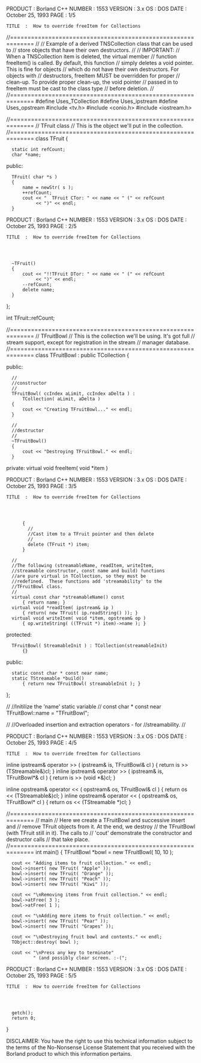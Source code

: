






  PRODUCT  :  Borland C++                           NUMBER  :  1553
  VERSION  :  3.x
       OS  :  DOS
     DATE  :  October 25, 1993                         PAGE  :  1/5

    TITLE  :  How to override freeItem for Collections




  //=============================================================
  //
  // Example of a derived TNSCollection class that can be used to
  // store objects that have their own destructors.
  //
  // IMPORTANT:
  //   When a TNSCollection item is deleted, the virtual member
  //   function freeItem() is called.  By default, this function
  //   simply deletes a void pointer.  This is fine for objects
  //   which do not have their own destructors.  For objects with
  //   destructors, freeItem MUST be overridden for proper
  //   clean-up.  To provide proper clean-up, the void pointer
  //   passed in to freeItem must be cast to the class type
  //   before deletion.
  //
  //=============================================================
  #define Uses_TCollection
  #define Uses_ipstream
  #define Uses_opstream
  #include <tv.h>
  #include <conio.h>
  #include <iostream.h>

  //=============================================================
  // TFruit class
  //    This is the object we'll put in the collection.
  //=============================================================
  class TFruit
  {

      static int refCount;
      char *name;

  public:

      TFruit( char *s )
      {
          name = newStr( s );
          ++refCount;
          cout << "  TFruit CTor: " << name << " (" << refCount
               << ")" << endl;
      }














  PRODUCT  :  Borland C++                           NUMBER  :  1553
  VERSION  :  3.x
       OS  :  DOS
     DATE  :  October 25, 1993                         PAGE  :  2/5

    TITLE  :  How to override freeItem for Collections




      ~TFruit()
      {
          cout << "!!TFruit DTor: " << name << " (" << refCount
               << ")" << endl;
          --refCount;
          delete name;
      }

  };

  int TFruit::refCount;


  //=============================================================
  // TFruitBowl
  //    This is the collection we'll be using.  It's got full
  //    stream support, except for registration in the stream
  //    manager database.
  //=============================================================
  class TFruitBowl : public TCollection
  {

  public:

      //
      //constructor
      //
      TFruitBowl( ccIndex aLimit, ccIndex aDelta ) :
          TCollection( aLimit, aDelta )
      {
          cout << "Creating TFruitBowl..." << endl;
      }

      //
      //destructor
      //
      ~TFruitBowl()
      {
          cout << "Destroying TFruitBowl." << endl;
      }

  private:
      virtual void freeItem( void *item )













  PRODUCT  :  Borland C++                           NUMBER  :  1553
  VERSION  :  3.x
       OS  :  DOS
     DATE  :  October 25, 1993                         PAGE  :  3/5

    TITLE  :  How to override freeItem for Collections




          {
            //
            //Cast item to a TFruit pointer and then delete
            //
            delete (TFruit *) item;
          }

      //
      //The following (streamableName, readItem, writeItem,
      //streamable constructor, const name and build) functions
      //are pure virtual in TCollection, so they must be
      //redefined.  These functions add 'streamability' to the
      //TFruitBowl class.
      //
      virtual const char *streamableName() const
          { return name; }
      virtual void *readItem( ipstream& ip )
          { return( new TFruit( ip.readString() )); }
      virtual void writeItem( void *item, opstream& op )
          { op.writeString( ((TFruit *) item)->name ); }

  protected:

      TFruitBowl( StreamableInit ) : TCollection(streamableInit)
          {}

  public:

      static const char * const near name;
      static TStreamable *build()
          { return new TFruitBowl( streamableInit ); }

  };

  //
  //Initilize the 'name' static variable
  //
  const char * const near TFruitBowl::name = "TFruitBowl";

  //
  //Overloaded insertion and extraction operators - for
  //streamability.
  //













  PRODUCT  :  Borland C++                           NUMBER  :  1553
  VERSION  :  3.x
       OS  :  DOS
     DATE  :  October 25, 1993                         PAGE  :  4/5

    TITLE  :  How to override freeItem for Collections




  inline ipstream& operator >> ( ipstream& is, TFruitBowl& cl )
      { return is >> (TStreamable&)cl; }
  inline ipstream& operator >> ( ipstream& is, TFruitBowl*& cl )
      { return is >> (void *&)cl; }

  inline opstream& operator << ( opstream& os, TFruitBowl& cl )
      { return os << (TStreamable&)cl; }
  inline opstream& operator << ( opstream& os, TFruitBowl* cl )
      { return os << (TStreamable *)cl; }


  //=============================================================
  // main
  //    Here we create a TFruitBowl and successive insert and
  //    remove TFruit objects from it.  At the end, we destroy
  //    the TFruitBowl (with TFruit still in it).  The calls to
  //    'cout' demonstrate the constructor and destructor calls
  //    that take place.
  //=============================================================
  int main()
  {
      TFruitBowl *bowl = new TFruitBowl( 10, 10 );

      cout << "Adding items to fruit collection." << endl;
      bowl->insert( new TFruit( "Apple" ));
      bowl->insert( new TFruit( "Orange" ));
      bowl->insert( new TFruit( "Peach" ));
      bowl->insert( new TFruit( "Kiwi" ));

      cout << "\nRemoving items from fruit collection." << endl;
      bowl->atFree( 3 );
      bowl->atFree( 1 );

      cout << "\nAdding more items to fruit collection." << endl;
      bowl->insert( new TFruit( "Pear" ));
      bowl->insert( new TFruit( "Grapes" ));

      cout << "\nDestroying fruit bowl and contents." << endl;
      TObject::destroy( bowl );

      cout << "\nPress any key to terminate"
              " (and possibly clear screen. :-(";














  PRODUCT  :  Borland C++                           NUMBER  :  1553
  VERSION  :  3.x
       OS  :  DOS
     DATE  :  October 25, 1993                         PAGE  :  5/5

    TITLE  :  How to override freeItem for Collections




      getch();
      return 0;
  }


  DISCLAIMER: You have the right to use this technical information
  subject to the terms of the No-Nonsense License Statement that
  you received with the Borland product to which this information
  pertains.








































